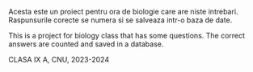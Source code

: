 Acesta este un proiect pentru ora de biologie care are niste intrebari. Raspunsurile corecte se numera si se salveaza intr-o baza de date.

This is a project for biology class that has some questions. The correct answers are counted and saved in a database.

CLASA IX A, CNU, 2023-2024
